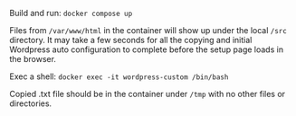 Build and run:
`docker compose up`

Files from `/var/www/html` in the container will show up under the local `/src` directory.
It may take a few seconds for all the copying and initial Wordpress auto configuration to complete
before the setup page loads in the browser.

Exec a shell:
`docker exec -it wordpress-custom /bin/bash`

Copied .txt file should be in the container under `/tmp` with no other files or directories.